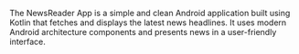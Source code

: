 The NewsReader App is a simple and clean Android application built using Kotlin that fetches and displays the latest news headlines. It uses modern Android architecture components and presents news in a user-friendly interface.

